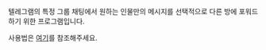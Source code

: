 텔레그램의 특정 그룹 채팅에서 원하는 인물만의 메시지를 선택적으로 다른 방에 포워드하기 위한 프로그램입니다.

사용법은 [여기](https://liferesetbutton.tistory.com/128)를 참조해주세요.
